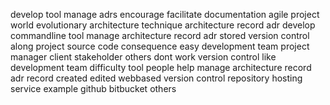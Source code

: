 develop tool manage adrs encourage facilitate documentation agile project world evolutionary architecture technique architecture record adr develop commandline tool manage architecture record adr stored version control along project source code consequence easy development team project manager client stakeholder others dont work version control like development team difficulty tool people help manage architecture record adr record created edited webbased version control repository hosting service example github bitbucket others